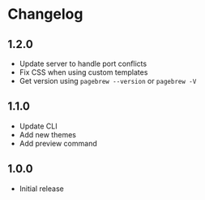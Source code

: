 
# Changelog

## 1.2.0

- Update server to handle port conflicts
- Fix CSS when using custom templates
- Get version using `pagebrew --version` or `pagebrew -V`

## 1.1.0

- Update CLI
- Add new themes
- Add preview command


## 1.0.0

- Initial release
